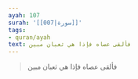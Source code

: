 ```yaml
---
ayah: 107
surah: '[[007|سورة]]'
tags:
- quran/ayah
text: فألقى عصاه فإذا هي ثعبان مبين
---
```

> فألقى عصاه فإذا هي ثعبان مبين
